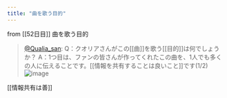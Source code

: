 ```yaml
---
title: "曲を歌う目的"
---
```


from [[52日目]]
曲を歌う目的
> [@Qualia_san](https://twitter.com/Qualia_san/status/1604151283543183361?s=20&t=A0VAo1r02aIAa34_Kji0cw): Q：クオリアさんがこの[[曲]]を歌う[[目的]]は何でしょうか？
> A：1つ目は、ファンの皆さんが作ってくれたこの曲を、1人でも多くの人に伝えることです。[[情報を共有することは良いこと]]です(1/2)
> ![image](https://pbs.twimg.com/media/FkMV7rsVUAA63Y8.png)

[[情報共有は善]]
